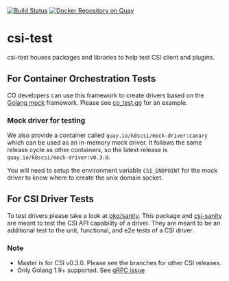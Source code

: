 [![Build Status](https://travis-ci.org/kubernetes-csi/csi-test.svg?branch=master)](https://travis-ci.org/kubernetes-csi/csi-test)
[![Docker Repository on Quay](https://quay.io/repository/k8scsi/mock-driver/status "Docker Repository on
Quay")](https://quay.io/repository/k8scsi/mock-driver)

# csi-test
csi-test houses packages and libraries to help test CSI client and plugins.

## For Container Orchestration Tests
CO developers can use this framework to create drivers based on the
[Golang mock](https://github.com/golang/mock) framework. Please see
[co_test.go](test/co_test.go) for an example.

### Mock driver for testing
We also provide a container called `quay.io/k8scsi/mock-driver:canary` which can be used as an in-memory mock driver.
It follows the same release cycle as other containers, so the latest release is `quay.io/k8scsi/mock-driver:v0.3.0`.

You will need to setup the environment variable `CSI_ENDPOINT` for the mock driver to know where to create the unix
domain socket.

## For CSI Driver Tests
To test drivers please take a look at [pkg/sanity](https://github.com/kubernetes-csi/csi-test/tree/master/pkg/sanity).
This package and [csi-sanity](https://github.com/kubernetes-csi/csi-test/tree/master/cmd/csi-sanity) are meant to test
the CSI API capability of a driver. They are meant to be an additional test to the unit, functional, and e2e tests of a
CSI driver.

### Note

* Master is for CSI v0.3.0. Please see the branches for other CSI releases.
* Only Golang 1.9+ supported. See [gRPC issue](https://github.com/grpc/grpc-go/issues/711#issuecomment-326626790)
